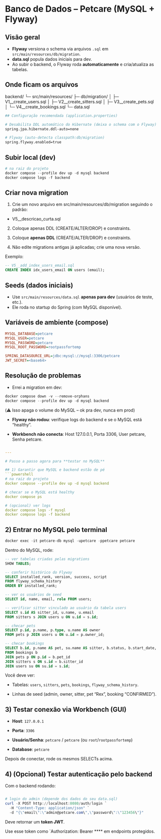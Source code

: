 # Banco de Dados – Petcare (MySQL + Flyway)

## Visão geral

- **Flyway** versiona o schema via arquivos `.sql` em `src/main/resources/db/migration`.
- **data.sql** popula dados iniciais para dev.
- Ao subir o backend, o Flyway roda **automaticamente** e cria/atualiza as tabelas.

## Onde ficam os arquivos

backend/
└─ src/main/resources/
├─ db/migration/
│ ├─ V1__create_users.sql
│ ├─ V2__create_sitters.sql
│ ├─ V3__create_pets.sql
│ └─ V4__create_bookings.sql
└─ data.sql

```bash
## Configuração recomendada (application.properties)

# Desabilita DDL automático do Hibernate (deixa o schema com o Flyway)
spring.jpa.hibernate.ddl-auto=none

# Flyway (auto-detecta classpath:db/migration)
spring.flyway.enabled=true

```

## Subir local (dev)

```powershell
# na raiz do projeto
docker compose --profile dev up -d mysql backend
docker compose logs -f backend
```

## Criar nova migration

1. Crie um novo arquivo em src/main/resources/db/migration seguindo o padrão:

- V5__descricao_curta.sql

2. Coloque apenas DDL (CREATE/ALTER/DROP) e constraints.
3. Coloque **apenas DDL** (CREATE/ALTER/DROP) e constraints.

4. Não edite migrations antigas já aplicadas; crie uma nova versão.

Exemplo:

```sql
-- V5__add_index_users_email.sql
CREATE INDEX idx_users_email ON users (email);
```

## Seeds (dados iniciais)

- Use `src/main/resources/data.sql` **apenas para dev** (usuários de teste, etc.).
- Ele roda no startup do Spring (com MySQL disponível).

## Variáveis de ambiente (compose)

```ini
MYSQL_DATABASE=petcare
MYSQL_USER=petcare
MYSQL_PASSWORD=petcare
MYSQL_ROOT_PASSWORD=rootpassfortemp

SPRING_DATASOURCE_URL=jdbc:mysql://mysql:3306/petcare
JWT_SECRET=<base64>
```

## Resolução de problemas

- Errei a migration em dev:

```powershell
docker compose down -v --remove-orphans
docker compose --profile dev up -d mysql backend
```

(⚠️ Isso apaga o volume do MySQL – ok pra dev, nunca em prod)

- **Flyway não rodou**: verifique logs do backend e se o MySQL está “healthy”.

- **Workbench não conecta**: Host 127.0.0.1, Porta 3306, User petcare, Senha petcare.

```yaml

---

# Passo a passo agora para **testar no MySQL**

## 1) Garantir que MySQL e backend estão de pé
```powershell
# na raiz do projeto
docker compose --profile dev up -d mysql backend

# checar se o MySQL está healthy
docker compose ps

# (opcional) ver logs
docker compose logs -f mysql
docker compose logs -f backend
```

## 2) Entrar no MySQL pelo terminal

```powershell
docker exec -it petcare-db mysql -upetcare -ppetcare petcare
```

Dentro do MySQL, rode:

```sql
-- ver tabelas criadas pelas migrations
SHOW TABLES;

-- conferir histórico do Flyway
SELECT installed_rank, version, success, script
FROM flyway_schema_history
ORDER BY installed_rank;

-- ver os usuários de seed
SELECT id, name, email, role FROM users;

-- verificar sitter vinculado ao usuário da tabela users
SELECT s.id AS sitter_id, u.name, u.email
FROM sitters s JOIN users u ON u.id = s.id;

-- checar pets
SELECT p.id, p.name, p.type, u.name AS owner
FROM pets p JOIN users u ON u.id = p.owner_id;

-- checar bookings
SELECT b.id, p.name AS pet, su.name AS sitter, b.status, b.start_date, b.end_date
FROM bookings b
JOIN pets p ON p.id = b.pet_id
JOIN sitters s ON s.id = b.sitter_id
JOIN users su ON su.id = s.id;
```

Você deve ver:

- Tabelas: `users`, `sitters`, `pets`, `bookings`, `flyway_schema_history`.

- Linhas de seed (admin, owner, sitter, pet “Rex”, booking “CONFIRMED”).

## 3) Testar conexão via Workbench (GUI)

- **Host**: `127.0.0.1`

- **Porta**: `3306`

- **Usuário/Senha**: `petcare` / `petcare` (ou `root`/`rootpassfortemp`)

- **Database**: `petcare`

Depois de conectar, rode os mesmos SELECTs acima.

## 4) (Opcional) Testar autenticação pelo backend

Com o backend rodando:

```powershell

# login do admin (depende dos dados do seu data.sql)
curl -X POST http://localhost:8080/auth/login `
  -H "Content-Type: application/json" `
  -d "{\"email\":\"admin@petcare.com\",\"password\":\"123456\"}"
```

Deve retornar um **token JWT**.

Use esse token como `Authorization: Bearer <token>**** em endpoints protegidos.
